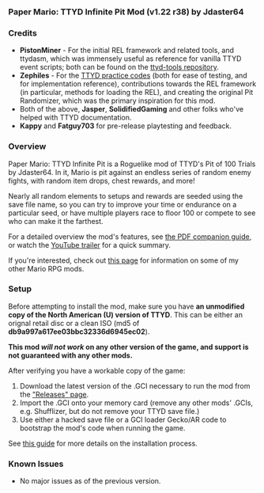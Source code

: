 ### Paper Mario: TTYD Infinite Pit Mod (v1.22 r38) by Jdaster64

### Credits
*   **PistonMiner** - For the initial REL framework and related tools, and 
    ttydasm, which was immensely useful as reference for vanilla TTYD event 
    scripts; both can be found on the 
    [ttyd-tools repository](https://github.com/PistonMiner/ttyd-tools).
*   **Zephiles** - For the 
    [TTYD practice codes](https://github.com/Zephiles/TTYD-Practice-Codes) 
    (both for ease of testing, and for implementation reference), 
    contributions towards the REL framework (in particular, methods for 
    loading the REL), and creating the original Pit Randomizer, 
    which was the primary inspiration for this mod.
*   Both of the above, **Jasper**, **SolidifiedGaming** and other folks who've 
    helped with TTYD documentation.
*   **Kappy** and **Fatguy703** for pre-release playtesting and feedback.

### Overview
Paper Mario: TTYD Infinite Pit is a Roguelike mod of TTYD's Pit of 100 Trials 
by Jdaster64. In it, Mario is pit against an endless series of random enemy 
fights, with random item drops, chest rewards, and more!

Nearly all random elements to setups and rewards are seeded using the save
file name, so you can try to improve your time or endurance on a particular 
seed, or have multiple players race to floor 100 or compete to see who can make
it the farthest.

For a detailed overview the mod's features, see
[the PDF companion guide](https://drive.google.com/file/d/1O3HeDO48nqtygA-JTM8_VO5MC4-EOBvc/view?usp=sharing),
or watch the [YouTube trailer](https://youtu.be/Anx8Smepb_Q) for a quick summary.

If you're interested, check out [this page](https://goo.gl/vjJjVd)
for information on some of my other Mario RPG mods.

### Setup
Before attempting to install the mod, make sure you have **an unmodified copy of 
the North American (U) version of TTYD**.
This can be either an orignal retail disc or a clean ISO
(md5 of **db9a997a617ee03bbc32336d6945ec02**).

**This mod _will not work_ on any other version of the game, and support is not 
guaranteed with any other mods.**

After verifying you have a workable copy of the game:

1.  Download the latest version of the .GCI necessary to run the mod from the
    ["Releases" page](https://github.com/jdaster64/ttyd-infinite-pit/releases).
1.  Import the .GCI onto your memory card (remove any other mods' .GCIs,
    e.g. Shufflizer, but do not remove your TTYD save file.)
1.  Use either a hacked save file or a GCI loader Gecko/AR code to bootstrap
    the mod's code when running the game.
    
See [this guide](https://bit.ly/2Qi7krl) for more details on the 
installation process.


### Known Issues

*   No major issues as of the previous version.

